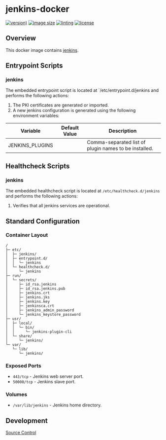# jenkins-docker

[![version)](https://img.shields.io/docker/v/crashvb/jenkins/latest)](https://hub.docker.com/repository/docker/crashvb/jenkins)
[![image size](https://img.shields.io/docker/image-size/crashvb/jenkins/latest)](https://hub.docker.com/repository/docker/crashvb/jenkins)
[![linting](https://img.shields.io/badge/linting-hadolint-yellow)](https://github.com/hadolint/hadolint)
[![license](https://img.shields.io/github/license/crashvb/jenkins-docker.svg)](https://github.com/crashvb/jenkins-docker/blob/master/LICENSE.md)

## Overview

This docker image contains [jenkins](https://jenkins-ci.org/).

## Entrypoint Scripts

### jenkins

The embedded entrypoint script is located at `/etc/entrypoint.d/jenkins and performs the following actions:

1. The PKI certificates are generated or imported.
2. A new jenkins configuration is generated using the following environment variables:

 | Variable | Default Value | Description |
 | -------- | ------------- | ----------- |
 | JENKINS\_PLUGINS | | Comma-separated list of plugin names to be installed. |

## Healthcheck Scripts

### jenkins

The embedded healthcheck script is located at `/etc/healthcheck.d/jenkins` and performs the following actions:

1. Verifies that all jenkins services are operational.

## Standard Configuration

### Container Layout

```
/
├─ etc/
│  ├─ jenkins/
│  ├─ entrypoint.d/
│  │  └─ jenkins
│  └─ healthcheck.d/
│     └─ jenkins
├─ run/
│  └─ secrets/
│     ├─ id_rsa.jenkins
│     ├─ id_rsa.jenkins.pub
│     ├─ jenkins.crt
│     ├─ jenkins.jks
│     ├─ jenkins.key
│     ├─ jenkinsca.crt
│     ├─ jenkins_admin_password
│     └─ jenkins_keystore_password
├─ usr/
│  ├─ local/
│  │  └─ bin/
│  │     └─ jenkins-plugin-cli
│  └─ share/
│     └─ jenkins/
└─ var/
   └─ lib/
      └─ jenkins/
```

### Exposed Ports

* `443/tcp` - Jenkins web server port.
* `50000/tcp` - Jenkins slave port.

### Volumes

* `/var/lib/jenkins` - Jenkins home directory.

## Development

[Source Control](https://github.com/crashvb/jenkins-docker)

